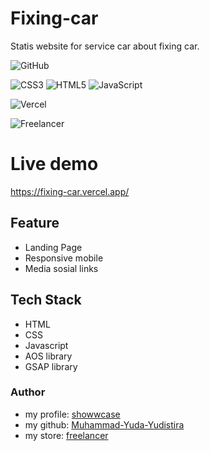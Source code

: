 # Fixing-car
Statis website for service car about fixing car.

![GitHub](https://img.shields.io/badge/github-%23121011.svg?style=for-the-badge&logo=github&logoColor=white)

![CSS3](https://img.shields.io/badge/css3-%231572B6.svg?style=for-the-badge&logo=css3&logoColor=white)
![HTML5](https://img.shields.io/badge/html5-%23E34F26.svg?style=for-the-badge&logo=html5&logoColor=white)
![JavaScript](https://img.shields.io/badge/javascript-%23323330.svg?style=for-the-badge&logo=javascript&logoColor=%23F7DF1E)

![Vercel](https://img.shields.io/badge/vercel-%23000000.svg?style=for-the-badge&logo=vercel&logoColor=white)

![Freelancer](https://img.shields.io/badge/Freelancer-29B2FE?style=for-the-badge&logo=Freelancer&logoColor=white)

# Live demo 
https://fixing-car.vercel.app/

## Feature
- Landing Page
- Responsive mobile
- Media sosial links

## Tech Stack
- HTML
- CSS
- Javascript
- AOS library
- GSAP library

### Author
- my profile: [showwcase](https://www.showwcase.com/yudistira22112022714)
- my github: [Muhammad-Yuda-Yudistira](https://github.com/Muhammad-Yuda-Yudistira/)
- my store: [freelancer](https://www.freelancer.com/u/yudistira00)

